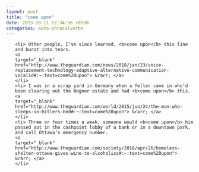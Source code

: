 ```yaml
---
layout: post
title: "come upon"
date: 2023-10-11 12:34:56 +0530
categories: auto-phrasalverbs
---
```

<ol>

    <li> Other people, I’ve since learned, <b>come upon</b> this line and burst into tears.
    <a 
    target="_blank" 
    href="http://www.theguardian.com/news/2018/jan/23/voice-replacement-technology-adaptive-alternative-communication-vocalid#:~:text=come%20upon"> &rarr; </a>
    </li>
    <li> I was in a scrap yard in Germany when a feller came in who’d been clearing out the Wagner estate and had <b>come upon</b> this.
    <a 
    target="_blank" 
    href="http://www.theguardian.com/world/2015/jun/24/the-man-who-sleeps-in-hitlers-bed#:~:text=come%20upon"> &rarr; </a>
    </li>
    <li> Three or four times a week, someone would <b>come upon</b> him passed out in the cashpoint lobby of a bank or in a downtown park, and call Ottawa’s emergency number.
    <a 
    target="_blank" 
    href="http://www.theguardian.com/society/2016/apr/26/homeless-shelter-ottawa-gives-wine-to-alcoholics#:~:text=come%20upon"> &rarr; </a>
    </li>